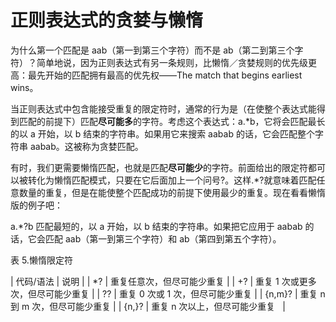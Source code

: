 # 正则表达式的贪婪与懒惰

为什么第一个匹配是 aab（第一到第三个字符）而不是 ab（第二到第三个字符）？简单地说，因为正则表达式有另一条规则，比懒惰／贪婪规则的优先级更高：最先开始的匹配拥有最高的优先权——The match that begins earliest wins。

当正则表达式中包含能接受重复的限定符时，通常的行为是（在使整个表达式能得到匹配的前提下）匹配**尽可能多**的字符。考虑这个表达式：a.*b，它将会匹配最长的以 a 开始，以 b 结束的字符串。如果用它来搜索 aabab 的话，它会匹配整个字符串 aabab。这被称为贪婪匹配。

有时，我们更需要懒惰匹配，也就是匹配**尽可能少**的字符。前面给出的限定符都可以被转化为懒惰匹配模式，只要在它后面加上一个问号?。这样.*?就意味着匹配任意数量的重复，但是在能使整个匹配成功的前提下使用最少的重复。现在看看懒惰版的例子吧：

a.*?b 匹配最短的，以 a 开始，以 b 结束的字符串。如果把它应用于 aabab 的话，它会匹配 aab（第一到第三个字符）和 ab（第四到第五个字符）。

表 5.懒惰限定符

| 代码/语法 | 说明 |
| *? | 重复任意次，但尽可能少重复 |
| +? | 重复 1 次或更多次，但尽可能少重复 |
| ?? | 重复 0 次或 1 次，但尽可能少重复 |
| {n,m}? | 重复 n 到 m 次，但尽可能少重复 |
| {n,}? | 重复 n 次以上，但尽可能少重复   |